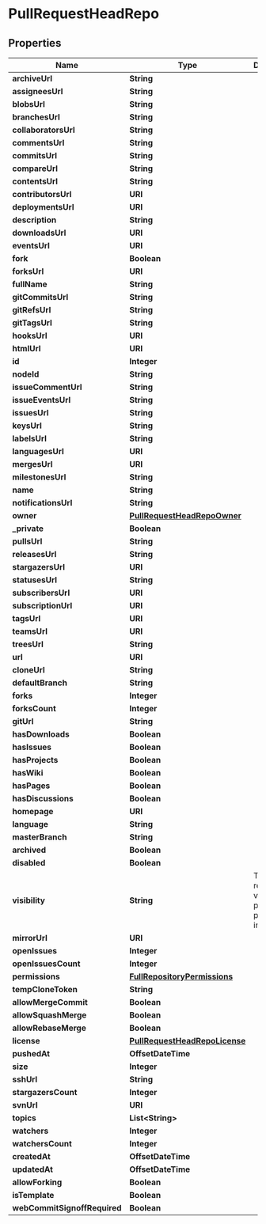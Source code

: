 

# PullRequestHeadRepo


## Properties

| Name | Type | Description | Notes |
|------------ | ------------- | ------------- | -------------|
|**archiveUrl** | **String** |  |  |
|**assigneesUrl** | **String** |  |  |
|**blobsUrl** | **String** |  |  |
|**branchesUrl** | **String** |  |  |
|**collaboratorsUrl** | **String** |  |  |
|**commentsUrl** | **String** |  |  |
|**commitsUrl** | **String** |  |  |
|**compareUrl** | **String** |  |  |
|**contentsUrl** | **String** |  |  |
|**contributorsUrl** | **URI** |  |  |
|**deploymentsUrl** | **URI** |  |  |
|**description** | **String** |  |  |
|**downloadsUrl** | **URI** |  |  |
|**eventsUrl** | **URI** |  |  |
|**fork** | **Boolean** |  |  |
|**forksUrl** | **URI** |  |  |
|**fullName** | **String** |  |  |
|**gitCommitsUrl** | **String** |  |  |
|**gitRefsUrl** | **String** |  |  |
|**gitTagsUrl** | **String** |  |  |
|**hooksUrl** | **URI** |  |  |
|**htmlUrl** | **URI** |  |  |
|**id** | **Integer** |  |  |
|**nodeId** | **String** |  |  |
|**issueCommentUrl** | **String** |  |  |
|**issueEventsUrl** | **String** |  |  |
|**issuesUrl** | **String** |  |  |
|**keysUrl** | **String** |  |  |
|**labelsUrl** | **String** |  |  |
|**languagesUrl** | **URI** |  |  |
|**mergesUrl** | **URI** |  |  |
|**milestonesUrl** | **String** |  |  |
|**name** | **String** |  |  |
|**notificationsUrl** | **String** |  |  |
|**owner** | [**PullRequestHeadRepoOwner**](PullRequestHeadRepoOwner.md) |  |  |
|**_private** | **Boolean** |  |  |
|**pullsUrl** | **String** |  |  |
|**releasesUrl** | **String** |  |  |
|**stargazersUrl** | **URI** |  |  |
|**statusesUrl** | **String** |  |  |
|**subscribersUrl** | **URI** |  |  |
|**subscriptionUrl** | **URI** |  |  |
|**tagsUrl** | **URI** |  |  |
|**teamsUrl** | **URI** |  |  |
|**treesUrl** | **String** |  |  |
|**url** | **URI** |  |  |
|**cloneUrl** | **String** |  |  |
|**defaultBranch** | **String** |  |  |
|**forks** | **Integer** |  |  |
|**forksCount** | **Integer** |  |  |
|**gitUrl** | **String** |  |  |
|**hasDownloads** | **Boolean** |  |  |
|**hasIssues** | **Boolean** |  |  |
|**hasProjects** | **Boolean** |  |  |
|**hasWiki** | **Boolean** |  |  |
|**hasPages** | **Boolean** |  |  |
|**hasDiscussions** | **Boolean** |  |  |
|**homepage** | **URI** |  |  |
|**language** | **String** |  |  |
|**masterBranch** | **String** |  |  [optional] |
|**archived** | **Boolean** |  |  |
|**disabled** | **Boolean** |  |  |
|**visibility** | **String** | The repository visibility: public, private, or internal. |  [optional] |
|**mirrorUrl** | **URI** |  |  |
|**openIssues** | **Integer** |  |  |
|**openIssuesCount** | **Integer** |  |  |
|**permissions** | [**FullRepositoryPermissions**](FullRepositoryPermissions.md) |  |  [optional] |
|**tempCloneToken** | **String** |  |  [optional] |
|**allowMergeCommit** | **Boolean** |  |  [optional] |
|**allowSquashMerge** | **Boolean** |  |  [optional] |
|**allowRebaseMerge** | **Boolean** |  |  [optional] |
|**license** | [**PullRequestHeadRepoLicense**](PullRequestHeadRepoLicense.md) |  |  |
|**pushedAt** | **OffsetDateTime** |  |  |
|**size** | **Integer** |  |  |
|**sshUrl** | **String** |  |  |
|**stargazersCount** | **Integer** |  |  |
|**svnUrl** | **URI** |  |  |
|**topics** | **List&lt;String&gt;** |  |  [optional] |
|**watchers** | **Integer** |  |  |
|**watchersCount** | **Integer** |  |  |
|**createdAt** | **OffsetDateTime** |  |  |
|**updatedAt** | **OffsetDateTime** |  |  |
|**allowForking** | **Boolean** |  |  [optional] |
|**isTemplate** | **Boolean** |  |  [optional] |
|**webCommitSignoffRequired** | **Boolean** |  |  [optional] |



